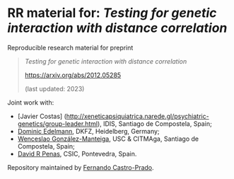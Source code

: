 # RR material for: _Testing for genetic interaction with distance correlation_

Reproducible research material for preprint

>_Testing for genetic interaction with distance correlation_
>
>https://arxiv.org/abs/2012.05285
>
>(last updated: 2023)

Joint work with:
* [Javier Costas] (http://xeneticapsiquiatrica.narede.gl/psychiatric-genetics/group-leader.html), IDIS, Santiago de Compostela, Spain;
* [Dominic Edelmann](https://www.dkfz.de/en/biostatistics/staff/edelmann.html), DKFZ, Heidelberg, Germany;
* [Wenceslao González-Manteiga](http://eamo.usc.es/pub/wences/index.php/en/), USC & CITMAga, Santiago de Compostela, Spain;
* [David R Penas](https://sites.google.com/view/davidrpenas), CSIC, Pontevedra, Spain.

Repository maintained by [Fernando Castro-Prado](https://sites.google.com/view/fernando-castro-prado/home).
